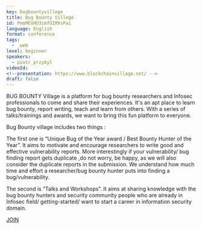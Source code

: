 ```yaml
---
key: bugbountyvillege
title: Bug Bounty Villege
id: PmoMEVHO3imfUIMXsPai
language: English
format: conference
tags:
  - _web
level: beginner
speakers:
  - piotr_przybyl
videoId: 
<!--presentation: https://www.blockchainvillage.net/ -->
draft: false
---
```

BUG BOUNTY Village is a platform for bug bounty researchers and Infosec professionals to come and share their experiences. It's an apt place to learn bug bounty, report writing, teach and learn from others. With a series of talks/trainings and awards, we want to bring this fun platform to everyone.

Bug Bounty village includes two things :

The first one is “Unique Bug of the Year award / Best Bounty Hunter of the Year”. It aims to motivate and encourage researchers to write good and effective vulnerability reports. More interestingly if your vulnerability/ bug finding report gets duplicate ,do not worry, be happy, as we will also consider the duplicate reports in the submission. We understand how much time and effort a researcher/bug bounty hunter puts into finding a bug/vulnerability.

The second is “Talks and Workshops”. It aims at sharing knowledge with the bug bounty hunters and security community people who are already in Infosec field/ getting-started/ want to start a career in information security domain.

<a align="center" class="btn primary" target="_blank" rel="noopener" href="https://www.bugbountyvillage.com">JOIN</a>